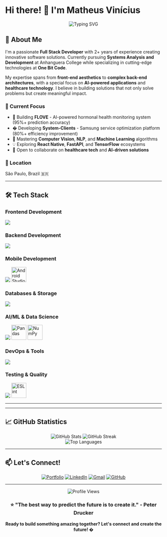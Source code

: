 # Hi there! 👋 I'm Matheus Vinícius

<div align="center">
  <img src="https://readme-typing-svg.herokuapp.com?font=Fira+Code&weight=500&size=24&pause=1000&color=0891B2&center=true&vCenter=true&width=600&lines=Full+Stack+Developer;AI+%26+Machine+Learning+Enthusiast;Systems+Analysis+Student;Healthcare+Technology+Innovator" alt="Typing SVG" />
</div>

## 🚀 About Me

I'm a passionate **Full Stack Developer** with 2+ years of experience creating innovative software solutions. Currently pursuing **Systems Analysis and Development** at Anhanguera College while specializing in cutting-edge technologies at **One Bit Code**.

My expertise spans from **front-end aesthetics** to **complex back-end architectures**, with a special focus on **AI-powered applications** and **healthcare technology**. I believe in building solutions that not only solve problems but create meaningful impact.

### 🎯 Current Focus
- 🔭 Building **FLOVE** - AI-powered hormonal health monitoring system (95%+ prediction accuracy)
- � Developing **System-Clients** - Samsung service optimization platform (80%+ efficiency improvement)
- 🌱 Mastering **Computer Vision**, **NLP**, and **Machine Learning** algorithms
- 💡 Exploring **React Native**, **FastAPI**, and **TensorFlow** ecosystems
- 👯 Open to collaborate on **healthcare tech** and **AI-driven solutions**

### 📍 Location
São Paulo, Brazil 🇧🇷

---

## 🛠️ Tech Stack

### Frontend Development
<p align="left">
  <img src="https://skillicons.dev/icons?i=html,css,javascript,typescript,react,nextjs,tailwind,bootstrap,sass" />
</p>

### Backend Development
<p align="left">
  <img src="https://skillicons.dev/icons?i=nodejs,python,java,fastapi,express,spring" />
</p>

### Mobile Development
<p align="left">
  <img src="https://skillicons.dev/icons?i=react,expo" />
  <img src="https://cdn.jsdelivr.net/gh/devicons/devicon/icons/androidstudio/androidstudio-original.svg" width="48" height="48" alt="Android Studio" />
</p>

### Databases & Storage
<p align="left">
  <img src="https://skillicons.dev/icons?i=postgresql,mysql,mongodb,redis,sqlite" />
</p>

### AI/ML & Data Science
<p align="left">
  <img src="https://skillicons.dev/icons?i=python,tensorflow,pytorch,opencv" />
  <img src="https://cdn.jsdelivr.net/gh/devicons/devicon/icons/pandas/pandas-original.svg" width="48" height="48" alt="Pandas" />
  <img src="https://cdn.jsdelivr.net/gh/devicons/devicon/icons/numpy/numpy-original.svg" width="48" height="48" alt="NumPy" />
</p>

### DevOps & Tools
<p align="left">
  <img src="https://skillicons.dev/icons?i=docker,kubernetes,git,github,vscode,linux,azure,aws" />
</p>

### Testing & Quality
<p align="left">
  <img src="https://skillicons.dev/icons?i=jest,pytest" />
  <img src="https://cdn.jsdelivr.net/gh/devicons/devicon/icons/eslint/eslint-original.svg" width="48" height="48" alt="ESLint" />
</p>

---



---

## 📈 GitHub Statistics

<div align="center">
  <img src="https://github-readme-stats.vercel.app/api?username=teusdrz&show_icons=true&theme=tokyonight&hide_border=true&count_private=true" alt="GitHub Stats" />
  <img src="https://github-readme-streak-stats.herokuapp.com/?user=teusdrz&theme=tokyonight&hide_border=true" alt="GitHub Streak" />
</div>

<div align="center">
  <img src="https://github-readme-stats.vercel.app/api/top-langs/?username=teusdrz&layout=compact&theme=tokyonight&hide_border=true&langs_count=8" alt="Top Languages" />
</div>

---






## 📫 Let's Connect!

<div align="center">

[![Portfolio](https://img.shields.io/badge/Portfolio-0891B2?style=for-the-badge&logo=google-chrome&logoColor=white)](http://teusdrz.github.io/Portif-lio/)
[![LinkedIn](https://img.shields.io/badge/LinkedIn-0077B5?style=for-the-badge&logo=linkedin&logoColor=white)](https://www.linkedin.com/in/matheus-vinicius-82b50a26b/)
[![Gmail](https://img.shields.io/badge/Gmail-D14836?style=for-the-badge&logo=gmail&logoColor=white)](mailto:matheusviniciusdrs5555@gmail.com)
[![GitHub](https://img.shields.io/badge/GitHub-100000?style=for-the-badge&logo=github&logoColor=white)](https://github.com/teusdrz)

</div>

---


<div align="center">
  <img src="https://komarev.com/ghpvc/?username=teusdrz&color=0891b2&style=flat-square&label=Profile+Views" alt="Profile Views" />
  
  ### ⭐ "The best way to predict the future is to create it." - Peter Drucker
  
  **Ready to build something amazing together? Let's connect and create the future! �**
</div>
